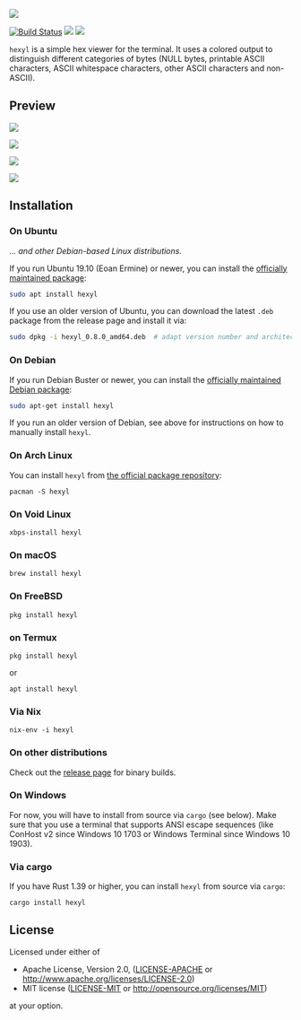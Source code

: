 ![](doc/logo.svg)

[![Build Status](https://travis-ci.org/sharkdp/hexyl.svg?branch=master)](https://travis-ci.org/sharkdp/hexyl)
[![](https://img.shields.io/crates/l/hexyl.svg?colorB=22ba4c)](https://crates.io/crates/hexyl)
![](https://img.shields.io/crates/v/hexyl.svg?colorB=00aa88)

`hexyl` is a simple hex viewer for the terminal. It uses a colored output to distinguish different categories
of bytes (NULL bytes, printable ASCII characters, ASCII whitespace characters, other ASCII characters and non-ASCII).

## Preview

![](https://i.imgur.com/MWO9uSL.png)

![](https://i.imgur.com/Dp7Wncz.png)

![](https://i.imgur.com/ln3TniI.png)

![](https://i.imgur.com/f8nm8g6.png)

## Installation

### On Ubuntu

*... and other Debian-based Linux distributions.*

If you run Ubuntu 19.10 (Eoan Ermine) or newer, you can install the [officially maintained package](https://packages.ubuntu.com/eoan/hexyl):
```bash
sudo apt install hexyl
```
If you use an older version of Ubuntu, you can download
the latest `.deb` package from the release page and install it via:

``` bash
sudo dpkg -i hexyl_0.8.0_amd64.deb  # adapt version number and architecture
```

### On Debian

If you run Debian Buster or newer, you can install the [officially maintained Debian package](https://packages.debian.org/buster/hexyl):
```bash
sudo apt-get install hexyl
```

If you run an older version of Debian, see above for instructions on how to
manually install `hexyl`.

### On Arch Linux

You can install `hexyl` from [the official package repository](https://www.archlinux.org/packages/community/x86_64/hexyl/):

```
pacman -S hexyl
```

### On Void Linux
```
xbps-install hexyl
```

### On macOS

```
brew install hexyl
```

### On FreeBSD

```
pkg install hexyl
```

### on Termux
```
pkg install hexyl
```
or 
```
apt install hexyl
```

### Via Nix

```
nix-env -i hexyl
```

### On other distributions

Check out the [release page](https://github.com/sharkdp/hexyl/releases) for binary builds.

### On Windows

For now, you will have to install from source via `cargo` (see below). Make sure that you
use a terminal that supports ANSI escape sequences (like ConHost v2 since Windows 10 1703
or Windows Terminal since Windows 10 1903).

### Via cargo

If you have Rust 1.39 or higher, you can install `hexyl` from source via `cargo`:
```
cargo install hexyl
```

## License

Licensed under either of

 * Apache License, Version 2.0, ([LICENSE-APACHE](LICENSE-APACHE) or http://www.apache.org/licenses/LICENSE-2.0)
 * MIT license ([LICENSE-MIT](LICENSE-MIT) or http://opensource.org/licenses/MIT)

at your option.
